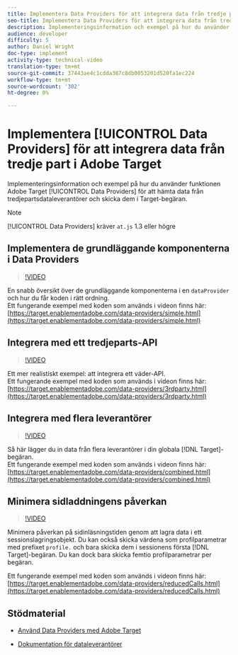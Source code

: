 ```yaml
---
title: Implementera Data Providers för att integrera data från tredje part i Adobe Target
seo-title: Implementera Data Providers för att integrera data från tredje part i Adobe Target
description: Implementeringsinformation och exempel på hur du använder funktionen Adobe Target Data Providers för att hämta data från tredjepartsleverantörer och skicka dem i Target-begäran.
audience: developer
difficulty: 5
author: Daniel Wright
doc-type: implement
activity-type: technical-video
translation-type: tm+mt
source-git-commit: 37443ae4c1cdda387c8db0053201d520fa1ec224
workflow-type: tm+mt
source-wordcount: '302'
ht-degree: 0%

---
```



# Implementera [!UICONTROL Data Providers] för att integrera data från tredje part i Adobe Target

Implementeringsinformation och exempel på hur du använder funktionen Adobe Target [!UICONTROL Data Providers] för att hämta data från tredjepartsdataleverantörer och skicka dem i Target-begäran.

>[!NOTE]
>
>[!UICONTROL Data Providers] kräver  `at.js` 1.3 eller högre

## Implementera de grundläggande komponenterna i Data Providers

>[!VIDEO](https://video.tv.adobe.com/v/22348/?quality=12)

En snabb översikt över de grundläggande komponenterna i en `dataProvider` och hur du får koden i rätt ordning.\
Ett fungerande exempel med koden som används i videon finns här:
[https://target.enablementadobe.com/data-providers/simple.html](https://target.enablementadobe.com/data-providers/simple.html)

## Integrera med ett tredjeparts-API

>[!VIDEO](https://video.tv.adobe.com/v/22345/)

Ett mer realistiskt exempel: att integrera ett väder-API.\
Ett fungerande exempel med koden som används i videon finns här:
[https://target.enablementadobe.com/data-providers/3rdparty.html](https://target.enablementadobe.com/data-providers/3rdparty.html)

## Integrera med flera leverantörer

>[!VIDEO](https://video.tv.adobe.com/v/22346/)

Så här lägger du in data från flera leverantörer i din globala [!DNL Target]-begäran.\
Ett fungerande exempel med koden som används i videon finns här:
[https://target.enablementadobe.com/data-providers/combined.html](https://target.enablementadobe.com/data-providers/combined.html)

## Minimera sidladdningens påverkan

>[!VIDEO](https://video.tv.adobe.com/v/22347/)

Minimera påverkan på sidinläsningstiden genom att lagra data i ett sessionslagringsobjekt. Du kan också skicka värdena som profilparametrar med prefixet `profile.` och bara skicka dem i sessionens första [!DNL Target]-begäran. Du kan dock bara skicka femtio profilparametrar per begäran.

Ett fungerande exempel med koden som används i videon finns här: [https://target.enablementadobe.com/data-providers/reducedCalls.html](https://target.enablementadobe.com/data-providers/reducedCalls.html)

## Stödmaterial

* [Använd Data Providers med Adobe Target](use-data-providers-to-integrate-third-party-data.md)

* [Dokumentation för dataleverantörer](https://docs.adobe.com/content/help/en/target/using/implement-target/client-side/functions-overview/targetgobalsettings.html#data-providers)
